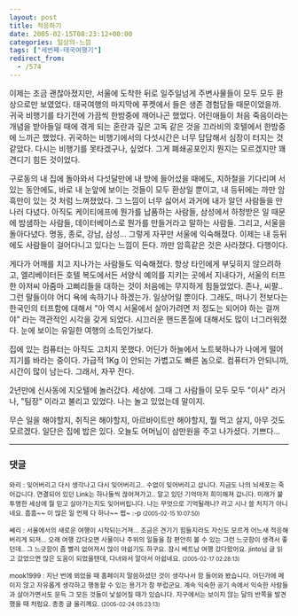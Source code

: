 ```yaml
---
layout: post
title: 적응하기
date: 2005-02-15T08:23:12+00:00
categories: 일상의-느낌
tags: ["세번째-태국여행기"]
redirect_from:
  - /574
---
```


이제는 조금 괜찮아졌지만, 서울에 도착한 뒤로 일주일넘게 주변사물들이 모두 모두 환상으로만 보였었다. 태국여행의 마지막에 푸켓에서 들은 생존 경험담들 때문이었을까. 귀국 비행기를 타기전에 가끔씩 한밤중에 깨어나곤 했었다. 어린애들이 처음 죽음이라는 개념을 받아들일 때에 겪게 되는 혼란과 깊은 고독 같은 것을 끄라비의 호텔에서 한밤중에 느끼곤 했었다. 귀국하는 비행기에서의 다섯시간은 너무 답답해서 심장이 터지는 것 같았다. 다시는 비행기를 못타겠구나, 싶었다. 그게 폐쇄공포인지 뭔지는 모르겠지만 꽤 견디기 힘든 것이었다.

구로동의 내 집에 돌아와서 다섯달만에 내 방에 들어섰을 때에도, 지하철을 기다리며 서있는 동안에도, 바로 내 눈앞에 보이는 것들이 모두 환상일 뿐이고, 내 등뒤에는 까만 암흑만이 있는 것 처럼 느껴졌었다. 그 느낌이 너무 싫어서 과거에 내가 알던 사람들을 만나러 다녔다. 아직도 케이티에프에 뭔가를 납품하는 사람들, 삼성에서 하청받은 일 때문에 밤샘하는 사람들, 데이터베이스로 뭔가를 만들거라고 말하는 사람들. 그리고, 서울을 돌아다녔다. 명동, 종로, 강남, 삼성... 그렇게 자꾸만 서울에 익숙해졌다. 이제는 내 등뒤에도 사람들이 걸어다니고 있다는 느낌이 든다. 까만 암흑같은 것은 사라졌다. 다행이다.

게다가 어깨를 치고 지나가는 사람들도 익숙해졌다. 항상 타인에게 부딪히지 않으려하고, 엘리베이터든 호텔 복도에서든 서양식 예의를 지키는 곳에서 지내다가, 서울의 터프한 아저씨 아줌마 고삐리들을 대하는 것이 처음에는 무지하게 힘들었었다. 존나, 씨팔.. 그런 말들이야 어디 욕에 속하기나 하겠는가. 일상어일 뿐이다. 그래도, 떠나기 전보다는 한국인의 터프함에 대해서 "아 역시 서울에서 살아가려면 저 정도는 되어야 하는 걸꺼야" 라는 객관적인 시각을 갖게 되었다. 시끄러운 핸드폰질에 대해서도 많이 너그러워졌다. 눈에 보이는 유일한 여행의 소득인가보다.

집에 있는 컴퓨터는 아직도 고치지 못했다. 어딘가 하늘에서 노트북하나가 나에게 떨어지기를 바라는 중이다. 가급적 1Kg 이 안되는 가볍고도 빠른 놈으로. 컴퓨터가 안되니까, 시간이 많이 남는다. 그래서, 자꾸 잔다.

2년만에 신사동에 지오텔에 놀러갔다. 세상에. 그때 그 사람들이 모두 모두 "이사" 라거나, "팀장" 이라고 불리고 있었다. 나는 놀고 있었는데 말이지.

무슨 일을 해야할지, 취직은 해야할지, 아르바이트만 해야할지, 뭘 먹고 살지, 아무 것도 모르겠다. 일단은 집에 밥은 있다. 오늘도 어머님이 삼만원을 주고 나가셨다. 기쁘다...

* * *

### 댓글



<!--- cmt:985 --->
<!--- mail: --->
<!--- parent:0 --->

<small class=comment>와리 : 잊어버리고 다시 생각나고 다시 잊어버리고.. 수없이 잊어버리고 삽니다. 지금도 나의 뇌세포는 죽어갑니다.  연결되어 있던 Link는 하나둘씩 끊어져가고.. 알고 있던 기억마저 희미해져 갑니다. 미래가 불투명한 세상에  뭘 믿고 살아가는지도 잊어버립니다. 나는 무엇으로 기억될래나?  라고 시나 쓸 처지가 아니네요. 흠흠~~  이 많은 일 언제 다 하나~~ 쩝~ :-p <small>(2005-02-15 10:07:50)</small></small>


<!--- cmt:986 --->
<!--- mail: --->
<!--- parent:0 --->

<small class=comment>쎄리 : 서울에서의 새로운 여행이 시작되는거져... 조금은 견기기 힘들지라도  자신도 모르게 어느새 적응해버리게 되져...  오래 여행 갔다오면 사물이나 주위의 일들을 참 편안히 볼 수 있는 그런 느긋함이 생격서 좋던데.. 그 느긋함이 좀 빨리 없어져서 많이 아쉽기도 하구요.  잠시 베트남 여행 갔다왔어요. jinto님 글 읽고 갔었으면 많은 도움이 되었을텐데, 다녀와서 알아서 아쉽네요. <small>(2005-02-17 02:28:13)</small></small>


<!--- cmt:987 --->
<!--- mail: --->
<!--- parent:0 --->

<small class=comment>mook1999 : 지난 번에 뵈었을 때 홈페이지 말씀하셨던 것이 생각나서 함 들어와 봤습니다. 어딘가에 메이지 않고 자유롭게 생각하고 행동할 수 있는 용기가 참 부럽군요. 계속 익숙한 공기 속에서 익숙한 사람들과 살아가면서도 문득 그 모든 것들이 낯설어질 때가 있습니다. 지구에서는 보이지 않는 달의 반쪽을 발견했을 때 처럼요. 종종 글 올리께요. <small>(2005-02-24 05:23:13)</small></small>

